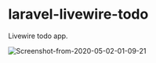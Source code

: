 # laravel-livewire-todo
Livewire todo app.

<img src="https://i.ibb.co/9VZrSyk/Screenshot-from-2020-05-02-01-09-21.png" alt="Screenshot-from-2020-05-02-01-09-21" border="0">
